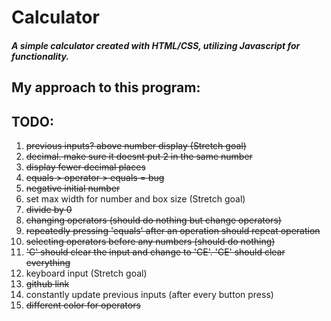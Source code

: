 # Calculator
#### _A simple calculator created with HTML/CSS, utilizing Javascript for functionality._ 
## My approach to this program: 
## TODO:
1. ~~previous inputs? above number display (Stretch goal)~~
2. ~~decimal. make sure it doesnt put 2 in the same number~~
3. ~~display fewer decimal places~~
4. ~~equals > operator > equals = bug~~
5. ~~negative initial number~~
6. set max width for number and box size (Stretch goal)
7. ~~divide by 0~~
8. ~~changing operators (should do nothing but change operators)~~
9. ~~repeatedly pressing 'equals' after an operation should repeat operation~~
10. ~~selecting operators before any numbers (should do nothing)~~
11. ~~'C' should clear the input and change to 'CE'. 'CE' should clear everything~~
12. keyboard input (Stretch goal)
13. ~~github link~~
14. constantly update previous inputs (after every button press)
15. ~~different color for operators~~